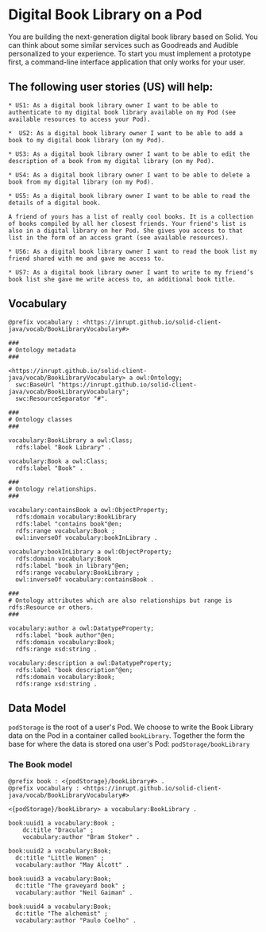 # Digital Book Library on a Pod

You are building the next-generation digital book library based on Solid. You can think about some similar services such as Goodreads and Audible personalized to your experience. To start you must implement a prototype first, a command-line interface application that only works for your user.

  ## The following user stories (US) will help:

    * US1: As a digital book library owner I want to be able to authenticate to my digital book library available on my Pod (see available resources to access your Pod).
    
    *  US2: As a digital book library owner I want to be able to add a book to my digital book library (on my Pod).

    * US3: As a digital book library owner I want to be able to edit the description of a book from my digital library (on my Pod).

    * US4: As a digital book library owner I want to be able to delete a book from my digital library (on my Pod).
    
    * US5: As a digital book library owner I want to be able to read the details of a digital book.

    A friend of yours has a list of really cool books. It is a collection of books compiled by all her closest friends. Your friend's list is also in a digital library on her Pod. She gives you access to that list in the form of an access grant (see available resources).

    * US6: As a digital book library owner I want to read the book list my friend shared with me and gave me access to.

    * US7: As a digital book library owner I want to write to my friend’s book list she gave me write access to, an additional book title.


## Vocabulary
```
@prefix vocabulary : <https://inrupt.github.io/solid-client-java/vocab/BookLibraryVocabulary#>

###
# Ontology metadata
###

<https://inrupt.github.io/solid-client-java/vocab/BookLibraryVocabulary> a owl:Ontology;
  swc:BaseUrl "https://inrupt.github.io/solid-client-java/vocab/BookLibraryVocabulary";
  swc:ResourceSeparator "#".

###
# Ontology classes
###

vocabulary:BookLibrary a owl:Class;
  rdfs:label "Book Library" .

vocabulary:Book a owl:Class;
  rdfs:label "Book" .

###
# Ontology relationships.
###

vocabulary:containsBook a owl:ObjectProperty;
  rdfs:domain vocabulary:BookLibrary
  rdfs:label "contains book"@en;
  rdfs:range vocabulary:Book ;
  owl:inverseOf vocabulary:bookInLibrary .

vocabulary:bookInLibrary a owl:ObjectProperty;
  rdfs:domain vocabulary:Book
  rdfs:label "book in library"@en;
  rdfs:range vocabulary:BookLibrary ;
  owl:inverseOf vocabulary:containsBook .

###
# Ontology attributes which are also relationships but range is rdfs:Resource or others.
###

vocabulary:author a owl:DatatypeProperty;
  rdfs:label "book author"@en;
  rdfs:domain vocabulary:Book;
  rdfs:range xsd:string .

vocabulary:description a owl:DatatypeProperty;
  rdfs:label "book description"@en;
  rdfs:domain vocabulary:Book;
  rdfs:range xsd:string .

```


## Data Model

`podStorage` is the root of a user's Pod. We choose to write the Book Library data on the Pod in a container called `bookLibrary`. Together the form the base for where the data is stored ona user's Pod: `podStorage/bookLibrary`

### The Book model

```
@prefix book : <{podStorage}/bookLibrary#> .
@prefix vocabulary : <https://inrupt.github.io/solid-client-java/vocab/BookLibraryVocabulary#>

<{podStorage}/bookLibrary> a vocabulary:BookLibrary .

book:uuid1 a vocabulary:Book ;
    dc:title "Dracula" ;
    vocabulary:author "Bram Stoker" .

book:uuid2 a vocabulary:Book;
  dc:title "Little Women" ;
  vocabulary:author "May Alcott" .

book:uuid3 a vocabulary:Book;
  dc:title "The graveyard book" ;
  vocabulary:author "Neil Gaiman" .

book:uuid4 a vocabulary:Book;
  dc:title "The alchemist" ;
  vocabulary:author "Paulo Coelho" .

```